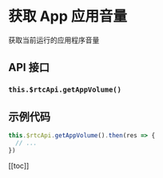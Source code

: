 # 获取 App 应用音量

获取当前运行的应用程序音量

## API 接口

### `this.$rtcApi.getAppVolume()`

## 示例代码

```js
this.$rtcApi.getAppVolume().then(res => {
  // ...
})
```

[[toc]]
